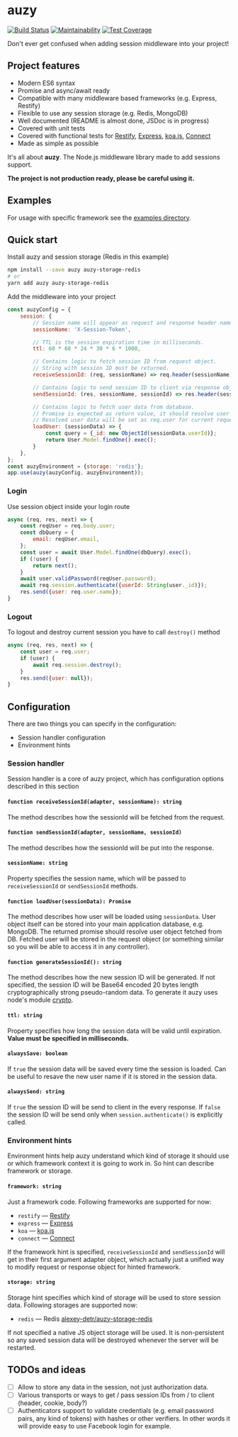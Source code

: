 # auzy

[![Build Status](https://travis-ci.org/alexey-detr/auzy.svg?branch=master)](https://travis-ci.org/alexey-detr/auzy) [![Maintainability](https://api.codeclimate.com/v1/badges/dc7769e214a244cb68aa/maintainability)](https://codeclimate.com/github/alexey-detr/auzy/maintainability) [![Test Coverage](https://api.codeclimate.com/v1/badges/dc7769e214a244cb68aa/test_coverage)](https://codeclimate.com/github/alexey-detr/auzy/test_coverage)

Don't ever get confused when adding session middleware into your project!

## Project features

- Modern ES6 syntax
- Promise and async/await ready
- Compatible with many middleware based frameworks (e.g. Express, Restify)
- Flexible to use any session storage (e.g. Redis, MongoDB)
- Well documented (README is almost done, JSDoc is in progress)
- Covered with unit tests
- Covered with functional tests for [Restify](http://restify.com/), [Express](http://expressjs.com/), [koa.js](http://koajs.com/), [Connect](https://github.com/senchalabs/connect)
- Made as simple as possible

It's all about **auzy**. The Node.js middleware library made to add sessions support.

**The project is not production ready, please be careful using it.**

## Examples

For usage with specific framework see the [examples directory](https://github.com/alexey-detr/auzy/tree/master/examples).

## Quick start

Install auzy and session storage (Redis in this example)

```bash
npm install --save auzy auzy-storage-redis
# or
yarn add auzy auzy-storage-redis
```

Add the middleware into your project

```js
const auzyConfig = {
    session: {
        // Session name will appear as request and response header name below.
        sessionName: 'X-Session-Token',

        // TTL is the session expiration time in milliseconds.
        ttl: 60 * 60 * 24 * 30 * 6 * 1000,

        // Contains logic to fetch session ID from request object.
        // String with session ID must be returned.
        receiveSessionId: (req, sessionName) => req.header(sessionName),

        // Contains logic to send session ID to client via response object.
        sendSessionId: (res, sessionName, sessionId) => res.header(sessionName, sessionId),

        // Contains logic to fetch user data from database.
        // Promise is expected as return value, it should resolve user data.
        // Resolved user data will be set as req.user for current request.
        loadUser: (sessionData) => {
            const query = {_id: new ObjectId(sessionData.userId)};
            return User.Model.findOne().exec();
        }
    },
};
const auzyEnvironment = {storage: 'redis'};
app.use(auzy(auzyConfig, auzyEnvironment));
```

### Login

Use session object inside your login route

```js
async (req, res, next) => {
    const reqUser = req.body.user;
    const dbQuery = {
        email: reqUser.email,
    };
    const user = await User.Model.findOne(dbQuery).exec();
    if (!user) {
        return next();
    }
    await user.validPassword(reqUser.password);
    await req.session.authenticate({userId: String(user._id)});
    res.send({user: req.user.name});
}
```

### Logout

To logout and destroy current session you have to call `destroy()` method

```js
async (req, res, next) => {
    const user = req.user;
    if (user) {
        await req.session.destroy();
    }
    res.send({user: null});
}
```

## Configuration

There are two things you can specify in the configuration:

- Session handler configuration
- Environment hints

### Session handler

Session handler is a core of auzy project, which has configuration options described in this section

#### `function receiveSessionId(adapter, sessionName): string`

The method describes how the sessionId will be fetched from the request.

#### `function sendSessionId(adapter, sessionName, sessionId)`

The method describes how the sessionId will be put into the response.

#### `sessionName: string`

Property specifies the session name, which will be passed to `receiveSessionId` or `sendSessionId` methods.

#### `function loadUser(sessionData): Promise`

The method describes how user will be loaded using `sessionData`. User object itself can be stored into your main application database, e.g. MongoDB. The returned promise should resolve user object fetched from DB. Fetched user will be stored in the request object (or something similar so you will be able to access it in any controller).

#### `function generateSessionId(): string`

The method describes how the new session ID will be generated. If not specified, the session ID will be Base64 encoded 20 bytes length cryptographically strong pseudo-random data. To generate it auzy uses node's module [crypto](https://nodejs.org/api/crypto.html#crypto_crypto_randombytes_size_callback).

#### `ttl: string`

Property specifies how long the session data will be valid until expiration. **Value must be specified in milliseconds.**

#### `alwaysSave: boolean`

If `true` the session data will be saved every time the session is loaded. Can be useful to resave the new user name if it is stored in the session data.

#### `alwaysSend: string`

If `true` the session ID will be send to client in the every response. If `false` the session ID will be send only when `session.authenticate()` is explicitly called.

### Environment hints

Environment hints help auzy understand which kind of storage it should use or which framework context it is going to work in.
So hint can describe framework or storage.

#### `framework: string`

Just a framework code. Following frameworks are supported for now:

- `restify` — [Restify](http://restify.com/)
- `express` — [Express](http://expressjs.com/)
- `koa` — [koa.js](http://koajs.com/)
- `connect` — [Connect](https://github.com/senchalabs/connect)

If the framework hint is specified, `receiveSessionId` and `sendSessionId` will get in their first argument adapter object, which actually just a unified way to modify request or response object for hinted framework.

#### `storage: string`

Storage hint specifies which kind of storage will be used to store session data. Following storages are supported now:

- `redis` — Redis [alexey-detr/auzy-storage-redis](https://github.com/alexey-detr/auzy-storage-redis)

If not specified a native JS object storage will be used. It is non-persistent so any saved session data will be destroyed whenever the server will be restarted.

## TODOs and ideas

- [ ] Allow to store any data in the session, not just authorization data.
- [ ] Various transports or ways to get / pass session IDs from / to client (header, cookie, body?)
- [ ] Authenticators support to validate credentials (e.g. email password pairs, any kind of tokens) with hashes or other verifiers. In other words it will provide easy to use Facebook login for example.
